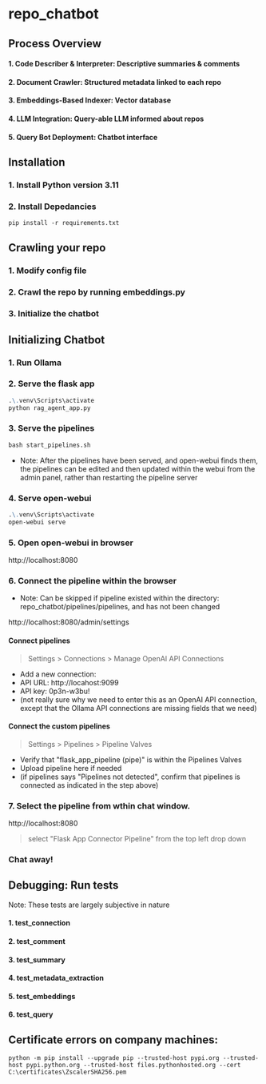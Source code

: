 # repo_chatbot

## Process Overview

#### 1. **Code Describer & Interpreter**: Descriptive summaries & comments
#### 2. **Document Crawler**: Structured metadata linked to each repo
#### 3. **Embeddings-Based Indexer**: Vector database
#### 4. **LLM Integration**: Query-able LLM informed about repos
#### 5. **Query Bot Deployment**: Chatbot interface

## Installation

### 1. Install Python version 3.11

### 2. Install Depedancies
```markdown
pip install -r requirements.txt
```

## Crawling your repo
### 1. Modify config file

### 2. Crawl the repo by running embeddings.py

### 3. Initialize the chatbot

## Initializing Chatbot
### 1. Run Ollama

### 2. Serve the flask app
```markdown
.\.venv\Scripts\activate
python rag_agent_app.py
```

### 3. Serve the pipelines
```markdown
bash start_pipelines.sh
```

- Note: After the pipelines have been served, and open-webui finds them, the pipelines can be edited and then updated within the webui from the admin panel, rather than restarting the pipeline server

### 4. Serve open-webui 
```markdown
.\.venv\Scripts\activate
open-webui serve
```

### 5. Open open-webui in browser
http://localhost:8080

### 6. Connect the pipeline within the browser
- Note: Can be skipped if pipeline existed within the directory: repo_chatbot/pipelines/pipelines, and has not been changed

http://localhost:8080/admin/settings
#### Connect pipelines
> Settings > Connections > Manage OpenAI API Connections
- Add a new connection:
- API URL: http://locahost:9099 
- API key: 0p3n-w3bu!
- (not really sure why we need to enter this as an OpenAI API connection, except that the Ollama API connections are missing fields that we need)

#### Connect the custom pipelines
> Settings > Pipelines > Pipeline Valves 
- Verify that "flask_app_pipeline (pipe)" is within the Pipelines Valves
- Upload pipeline here if needed
- (if pipelines says "Pipelines not detected", confirm that pipelines is connected as indicated in the step above)

### 7. Select the pipeline from wthin chat window.
http://localhost:8080
> select "Flask App Connector Pipeline" from the top left drop down

### Chat away!

## Debugging: Run tests
Note: These tests are largely subjective in nature

#### 1. test_connection
#### 2. test_comment
#### 3. test_summary
#### 4. test_metadata_extraction
#### 5. test_embeddings
#### 6. test_query


## Certificate errors on company machines:
```
python -m pip install --upgrade pip --trusted-host pypi.org --trusted-host pypi.python.org --trusted-host files.pythonhosted.org --cert C:\certificates\ZscalerSHA256.pem  
```
